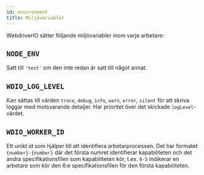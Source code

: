 ```yaml
---
id: environment
title: Miljövariabler
---
```


WebdriverIO sätter följande miljövariabler inom varje arbetare:

## `NODE_ENV`

Satt till `'test'` om den inte redan är satt till något annat.

## `WDIO_LOG_LEVEL`

Kan sättas till värden `trace`, `debug`, `info`, `warn`, `error`, `silent` för att skriva loggar med motsvarande detaljer. Har prioritet över det skickade `logLevel`-värdet.

## `WDIO_WORKER_ID`

Ett unikt id som hjälper till att identifiera arbetarprocessen. Det har formatet `{number}-{number}` där det första numret identifierar kapabiliteten och det andra specifikationsfilen som kapabiliteten kör, t.ex. `0-5` indikerar en arbetare som kör den 6:e specifikationsfilen för den första kapabiliteten.
